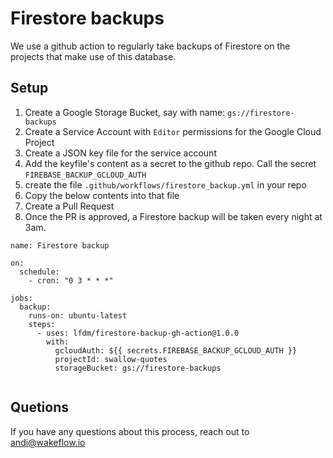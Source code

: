 # Firestore backups

We use a github action to regularly take backups of Firestore on the projects that make use of this database.

## Setup
1. Create a Google Storage Bucket, say with name: `gs://firestore-backups`
2. Create a Service Account with `Editor` permissions for the Google Cloud Project
3. Create a JSON key file for the service account
4. Add the keyfile's content as a secret to the github repo. Call the secret `FIREBASE_BACKUP_GCLOUD_AUTH`
5. create the file `.github/workflows/firestore_backup.yml` in your repo
6. Copy the below contents into that file
7. Create a Pull Request
8. Once the PR is approved, a Firestore backup will be taken every night at 3am.

```
name: Firestore backup

on:
  schedule:
    - cron: "0 3 * * *"

jobs:
  backup:
    runs-on: ubuntu-latest
    steps:
      - uses: lfdm/firestore-backup-gh-action@1.0.0
        with:
          gcloudAuth: ${{ secrets.FIREBASE_BACKUP_GCLOUD_AUTH }}
          projectId: swallow-quotes
          storageBucket: gs://firestore-backups


```

## Quetions
If you have any questions about this process, reach out to andi@wakeflow.io

